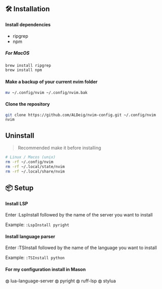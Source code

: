 ## 🛠️ Installation

#### Install dependencies
- ripgrep
- npm
##### For MacOS
```bash
brew install ripgrep
brew install npm
```

#### Make a backup of your current nvim folder
```bash
mv ~/.config/nvim ~/.config/nvim.bak
```

#### Clone the repository
```bash
git clone https://github.com/ALDeig/nvim-config.git ~/.config/nvim
nvim
```

## Uninstall

> Recommended make it before installing

```bash
# Linux / Macos (unix)
rm -rf ~/.config/nvim
rm -rf ~/.local/state/nvim
rm -rf ~/.local/share/nvim
```

## 📦 Setup
#### Install LSP
Enter :LspInstall followed by the name of the server you want to install

Example: `:LspInstall pyright`

#### Install language parser
Enter :TSInstall followed by the name of the language you want to install

Example: `:TSInstall python`

#### For my configuration install in Mason

◍ lua-language-server ◍ pyright ◍ ruff-lsp ◍ stylua 


